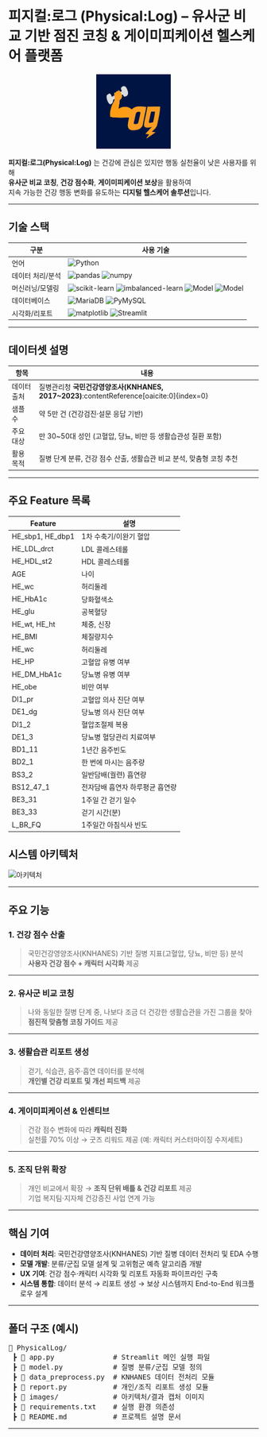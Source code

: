 # 피지컬:로그 (Physical:Log) – 유사군 비교 기반 점진 코칭 & 게이미피케이션 헬스케어 플랫폼  

<p align="center">
  <img src="Images/찐막_로고.png" alt="Physical:Log Banner" width="150"/>
</p>

**피지컬:로그(Physical:Log)** 는 건강에 관심은 있지만 행동 실천율이 낮은 사용자를 위해  
**유사군 비교 코칭**, **건강 점수화**, **게이미피케이션 보상**을 활용하여  
지속 가능한 건강 행동 변화를 유도하는 **디지털 헬스케어 솔루션**입니다.  
***

## 기술 스택

| 구분          | 사용 기술 |
|---------------|-----------|
| 언어          | ![Python](https://img.shields.io/badge/Python-3776AB?style=flat&logo=python&logoColor=white) |
| 데이터 처리/분석 | ![pandas](https://img.shields.io/badge/pandas-150458?style=flat&logo=pandas&logoColor=white) ![numpy](https://img.shields.io/badge/numpy-013243?style=flat&logo=numpy&logoColor=white) |
| 머신러닝/모델링 | ![scikit-learn](https://img.shields.io/badge/scikit--learn-FF6F00?style=flat&logo=scikitlearn&logoColor=white) ![imbalanced-learn](https://img.shields.io/badge/imbalanced--learn-FF6600?style=flat) ![Model](https://img.shields.io/badge/Model-HistGradientBoosting-orange) ![Model](https://img.shields.io/badge/Model-Clustering-blueviolet) |
| 데이터베이스   | ![MariaDB](https://img.shields.io/badge/MariaDB-003545?style=flat&logo=mariadb&logoColor=white) ![PyMySQL](https://img.shields.io/badge/PyMySQL-4479A1?style=flat&logo=mysql&logoColor=white) |
| 시각화/리포트  | ![matplotlib](https://img.shields.io/badge/matplotlib-11557C?style=flat) ![Streamlit](https://img.shields.io/badge/Streamlit-FF4B4B?style=flat&logo=streamlit&logoColor=white) |

***

## 데이터셋 설명

| 항목         | 내용 |
|--------------|------|
| 데이터 출처   | 질병관리청 **국민건강영양조사(KNHANES, 2017~2023)**:contentReference[oaicite:0]{index=0} |
| 샘플 수      | 약 5만 건 (건강검진·설문 응답 기반) |
| 주요 대상     | 만 30~50대 성인 (고혈압, 당뇨, 비만 등 생활습관성 질환 포함) |
| 활용 목적     | 질병 단계 분류, 건강 점수 산출, 생활습관 비교 분석, 맞춤형 코칭 추천 |

---

## 주요 Feature 목록

| Feature | 설명 |
|------|---------|
| HE_sbp1, HE_dbp1 | 1차 수축기/이완기 혈압 |
| HE_LDL_drct | LDL 콜레스테롤 |
| HE_HDL_st2 | HDL 콜레스테롤 |
| AGE | 나이 |
| HE_wc | 허리둘레 |
| HE_HbA1c | 당화혈색소 |
| HE_glu | 공복혈당 |
| HE_wt, HE_ht | 체중, 신장 |
| HE_BMI | 체질량지수 |
| HE_wc | 허리둘레 |
| HE_HP | 고혈압 유병 여부 |
| HE_DM_HbA1c | 당뇨병 유병 여부 |
| HE_obe | 비만 여부 |
|DI1_pr| 고혈압 의사 진단 여부|
|DE1_dg| 당뇨병 의사 진단 여부|
|DI1_2| 혈압조절제 복용|
|DE1_3| 당뇨병 혈당관리 치료여부|
| BD1_11 | 1년간 음주빈도|
| BD2_1 | 한 번에 마시는 음주량|
| BS3_2 | 일반담배(궐련) 흡연량|
| BS12_47_1 | 전자담배 흡연자 하루평균 흡연량|
| BE3_31 | 1주일 간 걷기 일수|
| BE3_33 | 걷기 시간(분)|
| L_BR_FQ | 1주일간 아침식사 빈도|


## 시스템 아키텍처

![아키텍처](images/physical_log_architecture.png)
***

## 주요 기능

### 1. 건강 점수 산출
> 국민건강영양조사(KNHANES) 기반 질병 지표(고혈압, 당뇨, 비만 등) 분석  
> **사용자 건강 점수 + 캐릭터 시각화** 제공  

---

### 2. 유사군 비교 코칭
> 나와 동일한 질병 단계 중, 나보다 조금 더 건강한 생활습관을 가진 그룹을 찾아  
> **점진적 맞춤형 코칭 가이드** 제공  

---

### 3. 생활습관 리포트 생성
> 걷기, 식습관, 음주·흡연 데이터를 분석해  
> **개인별 건강 리포트 및 개선 피드백** 제공  

---

### 4. 게이미피케이션 & 인센티브
> 건강 점수 변화에 따라 **캐릭터 진화**  
> 실천률 70% 이상 → 굿즈 리워드 제공 (예: 캐릭터 커스터마이징 수저세트)  

---

### 5. 조직 단위 확장
> 개인 비교에서 확장 → **조직 단위 배틀 & 건강 리포트** 제공  
> 기업 복지팀·지자체 건강증진 사업 연계 가능  
***

## 핵심 기여
- **데이터 처리**: 국민건강영양조사(KNHANES) 기반 질병 데이터 전처리 및 EDA 수행  
- **모델 개발**: 분류/군집 모델 설계 및 고위험군 예측 알고리즘 개발  
- **UX 기여**: 건강 점수·캐릭터 시각화 및 리포트 자동화 파이프라인 구축  
- **시스템 통합**: 데이터 분석 → 리포트 생성 → 보상 시스템까지 End-to-End 워크플로우 설계  
***

## 폴더 구조 (예시)
<pre>
📂 PhysicalLog/
 ┣ 📜 app.py              # Streamlit 메인 실행 파일
 ┣ 📜 model.py            # 질병 분류/군집 모델 정의
 ┣ 📜 data_preprocess.py  # KNHANES 데이터 전처리 모듈
 ┣ 📜 report.py           # 개인/조직 리포트 생성 모듈
 ┣ 📂 images/             # 아키텍처/결과 캡처 이미지
 ┣ 📜 requirements.txt    # 실행 환경 의존성
 ┣ 📜 README.md           # 프로젝트 설명 문서
</pre>
***
